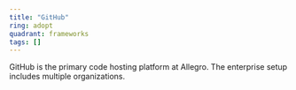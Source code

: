 ```yaml
---
title: "GitHub"
ring: adopt
quadrant: frameworks
tags: []
---
```


GitHub is the primary code hosting platform at Allegro. The enterprise setup includes multiple organizations. 
